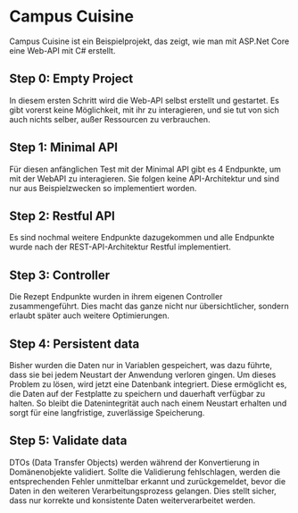 # Campus Cuisine

Campus Cuisine ist ein Beispielprojekt, das zeigt, wie man mit ASP.Net Core eine Web-API mit C# erstellt.

## Step 0: Empty Project

In diesem ersten Schritt wird die Web-API selbst erstellt und gestartet. Es gibt vorerst keine Möglichkeit, mit ihr zu interagieren, und sie tut von sich auch nichts selber, außer Ressourcen zu verbrauchen.

## Step 1: Minimal API

Für diesen anfänglichen Test mit der Minimal API gibt es 4 Endpunkte, um mit der WebAPI zu interagieren. Sie folgen keine API-Architektur und sind nur aus Beispielzwecken so implementiert worden.

## Step 2: Restful API

Es sind nochmal weitere Endpunkte dazugekommen und alle Endpunkte wurde nach der REST-API-Architektur Restful implementiert.

## Step 3: Controller

Die Rezept Endpunkte wurden in ihrem eigenen Controller zusammengeführt. Dies macht das ganze nicht nur übersichtlicher, sondern erlaubt später auch weitere Optimierungen.

## Step 4: Persistent data

Bisher wurden die Daten nur in Variablen gespeichert, was dazu führte, dass sie bei jedem Neustart der Anwendung verloren gingen. Um dieses Problem zu lösen, wird jetzt eine Datenbank integriert. Diese ermöglicht es, die Daten auf der Festplatte zu speichern und dauerhaft verfügbar zu halten. So bleibt die Datenintegrität auch nach einem Neustart erhalten und sorgt für eine langfristige, zuverlässige Speicherung.

## Step 5: Validate data

DTOs (Data Transfer Objects) werden während der Konvertierung in Domänenobjekte validiert. Sollte die Validierung fehlschlagen, werden die entsprechenden Fehler unmittelbar erkannt und zurückgemeldet, bevor die Daten in den weiteren Verarbeitungsprozess gelangen. Dies stellt sicher, dass nur korrekte und konsistente Daten weiterverarbeitet werden.

